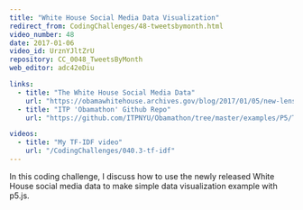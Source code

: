 ```yaml
---
title: "White House Social Media Data Visualization"
redirect_from: CodingChallenges/48-tweetsbymonth.html
video_number: 48
date: 2017-01-06
video_id: UrznYJltZrU
repository: CC_0048_TweetsByMonth
web_editor: adc42eDiu

links:
  - title: "The White House Social Media Data"
    url: "https://obamawhitehouse.archives.gov/blog/2017/01/05/new-lenses-first-social-media-presidency"
  - title: "ITP 'Obamathon' Github Repo"
    url: "https://github.com/ITPNYU/Obamathon/tree/master/examples/P5/TweetsByMonth"

videos:
  - title: "My TF-IDF video"
    url: "/CodingChallenges/040.3-tf-idf"
---
```


In this coding challenge, I discuss how to use the newly released White House social media data to make simple data visualization example with p5.js.
